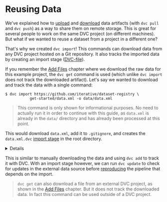 # Reusing Data

We've explained how to [upload](/doc/get-started/share-data) and
[download](/doc/get-started/retrieve-data) <abbr>data artifacts</abbr> (with
`dvc pull` and `dvc push`) as a way to share them on remote storage. This is
great for several people to work on the same <abbr>DVC project</abbr> (on
different machines). But what if we wanted to reuse a dataset from a project in
a different one?

That's why we created `dvc import`! This commands can download data from any DVC
project hosted on a Git repository. It also tracks the imported data by creating
an import stage ([DVC-file](/doc/user-guide/dvc-file-format)).

If you remember the [Add Files](/doc/get-started/add-files) chapter where we
download the raw data for this example project, the `dvc get` command is used
(which unlike `dvc import` does not track the downloaded artifact). Let's say we
wanted to download and track the data with a single command:

```dvc
$ dvc import https://github.com/iterative/dataset-registry \
           get-started/data.xml -o data/data.xml
```

> This command is only shown for informational purposes. No need to actually run
> it in order to continue with this guide, as `data.xml` is already in the
> `data/` directory and has already been processed at this point.

This would download `data.xml`, add it to `.gitignore`, and creates the
`data.xml.dvc` [import stage](/doc/commands-reference/import) in the root
directory.

<details>

### Expand to learn about how importing works

Note that the
[iterative/dataset-registry](https://github.com/iterative/dataset-registry)
project doesn't actually store a `get-started/data.xml` file. Instead, DVC
inspects
[get-started/data.xml.dvc](https://github.com/iterative/dataset-registry/blob/master/get-started/data.xml.dvc)
and tries to retrieve the file using the external project's default remote
(configured
[here](https://github.com/iterative/dataset-registry/blob/master/.dvc/config)).

</details>

This is similar to manually downloading the data and using `dvc add` to track it
with DVC. With an import stage however, we can run `dvc update` to check for
updates in the external data source before
[reproducing](/doc/get-started/reproduce) the <abbr>pipeline</abbr> that depends
on the import.

> `dvc get` can also download a file from an external DVC project, as shown in
> the [Add Files](/doc/get-started/add-files) chapter. But it does not track the
> downloaded data. In fact this command can be used outside of a DVC project.
